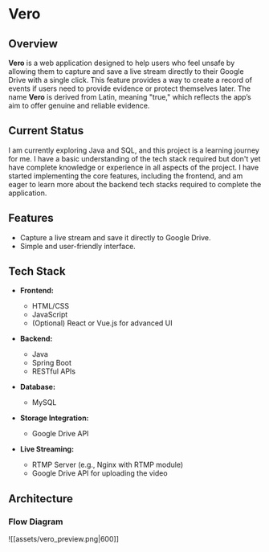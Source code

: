 # Vero

## Overview

**Vero** is a web application designed to help users who feel unsafe by allowing them to capture and save a live stream directly to their Google Drive with a single click. This feature provides a way to create a record of events if users need to provide evidence or protect themselves later. The name **Vero** is derived from Latin, meaning "true," which reflects the app’s aim to offer genuine and reliable evidence.

## Current Status

I am currently exploring Java and SQL, and this project is a learning journey for me. I have a basic understanding of the tech stack required but don't yet have complete knowledge or experience in all aspects of the project. I have started implementing the core features, including the frontend, and am eager to learn more about the backend tech stacks required to complete the application.

## Features

- Capture a live stream and save it directly to Google Drive.
- Simple and user-friendly interface.

## Tech Stack

- **Frontend:**
  - HTML/CSS
  - JavaScript
  - (Optional) React or Vue.js for advanced UI

- **Backend:**
  - Java
  - Spring Boot
  - RESTful APIs

- **Database:**
  - MySQL

- **Storage Integration:**
  - Google Drive API

- **Live Streaming:**
  - RTMP Server (e.g., Nginx with RTMP module)
  - Google Drive API for uploading the video

## Architecture

### Flow Diagram
![[assets/vero_preview.png|600]]
